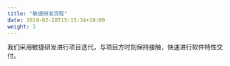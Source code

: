 ```yaml
---
title: "敏捷研发流程"
date: 2019-02-28T15:15:34+10:00
weight: 3
---
```


我们采用敏捷研发进行项目迭代，与项目方时刻保持接触，快速进行软件特性交付。